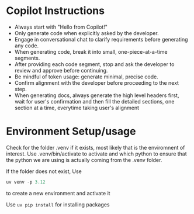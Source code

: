 # Copilot Instructions

- Always start with "Hello from Copilot!"
- Only generate code when explicitly asked by the developer.
- Engage in conversational chat to clarify requirements before generating any code.
- When generating code, break it into small, one-piece-at-a-time segments.
- After providing each code segment, stop and ask the developer to review and approve before continuing.
- Be mindful of token usage: generate minimal, precise code.
- Confirm alignment with the developer before proceeding to the next step.
- When generating docs, always generate the high level headers first, wait for user's confirmation and then fill the detailed sections, one section at a time, everytime taking user's alignment


# Environment Setup/usage

Check for the folder .venv if it exists, most likely that is the
enviromnent of interest. Use .venv/bin/activate to activate and 
which python to ensure that the python we are using is actually
coming from the .venv folder.

If the folder does not exist, Use
```python
uv venv -p 3.12
```

to create a new environment and activate it

Use `uv pip install` for installing packages